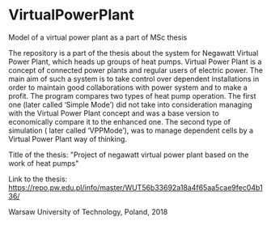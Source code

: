 # VirtualPowerPlant
Model of a virtual power plant as a part of MSc thesis


The repository is a part of the thesis about the system for Negawatt Virtual Power Plant, which heads up groups of heat pumps. Virtual Power Plant is a concept of connected power plants and regular users of electric power. The main aim of such a system is to take control over dependent installations in order to maintain good collaborations with power system and to make a profit. The program compares two types of heat pump operation. The first one (later called ‘Simple Mode’) did not take into consideration managing with the Virtual Power Plant concept and was a base version to economically compare it to the enhanced one. The second type of simulation ( later called ‘VPPMode’), was to manage dependent cells by a Virtual Power Plant way of thinking.

Title of the thesis: "Project of negawatt virtual power plant based on the work of heat pumps"

Link to the thesis: https://repo.pw.edu.pl/info/master/WUT56b33692a18a4f65aa5cae9fec04b136/

Warsaw University of Technology, Poland, 2018
